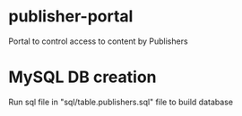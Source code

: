 publisher-portal
================

Portal to control access to content by Publishers

MySQL DB creation
=================

Run sql file in "sql/table.publishers.sql" file to build database